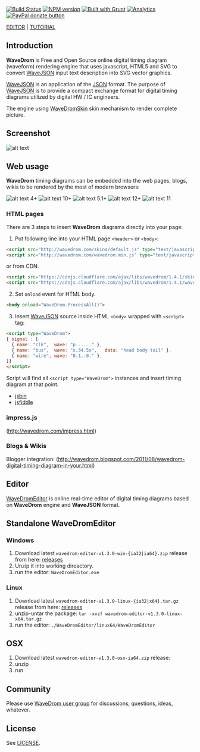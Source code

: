 [![Build Status](https://travis-ci.org/drom/wavedrom.svg?branch=master)](https://travis-ci.org/drom/wavedrom)
[![NPM version](https://img.shields.io/npm/v/wavedrom.svg)](https://www.npmjs.org/package/wavedrom)
[![Built with Grunt](https://cdn.gruntjs.com/builtwith.png)](http://gruntjs.com/)
[![Analytics](https://ga-beacon.appspot.com/UA-21660728-4/wavedrom/readme)](http://wavedrom.com)
<span class="badge-paypal"><a href="https://www.paypal.com/cgi-bin/webscr?cmd=_donations&business=J6WR5E7TJGSY2&lc=US&item_name=WaveDrom&item_number=github&currency_code=USD&bn=PP%2dDonationsBF%3abtn_donate_SM%2egif%3aNonHosted" title="Donate to this project using Paypal"><img src="https://img.shields.io/badge/paypal-donate-yellow.svg" alt="PayPal donate button" /></a></span>

[EDITOR](http://wavedrom.com/editor.html) | [TUTORIAL](http://wavedrom.com/tutorial.html)

## Introduction

**WaveDrom** is Free and Open Source online digital timing diagram (waveform) rendering engine that uses javascript, HTML5 and SVG to convert [WaveJSON](https://github.com/drom/wavedrom/wiki/WaveJSON) input text description into SVG vector graphics.

[WaveJSON](https://github.com/drom/wavedrom/wiki/WaveJSON) is an application of the [JSON](http://json.org/) format. The purpose of [WaveJSON](https://github.com/drom/wavedrom/wiki/WaveJSON) is to provide a compact exchange format for digital timing diagrams utilized by digital HW / IC engineers.

The engine using [WaveDromSkin](unpacked/README.md) skin mechanism to render complete picture.

## Screenshot

![alt text](http://wavedrom.com/images/screenshot.png "screenshot")

## Web usage

**WaveDrom** timing diagrams can be embedded into the web pages, blogs, wikis to be rendered by the most of modern browsers:

![alt text](http://wavedrom.com/images/firefox_22.gif "firefox") 4+
![alt text](http://wavedrom.com/images/chrome_22.gif "chrome") 10+
![alt text](http://wavedrom.com/images/safari_22.gif "safari") 5.1+
![alt text](http://wavedrom.com/images/opera_22.gif "opera") 12+
![alt text](http://wavedrom.com/images/ie_22.gif "ie") 11

### HTML pages

There are 3 steps to insert **WaveDrom** diagrams directly into your page:

1) Put following line into your HTML page ```<header>``` or ```<body>```:

```html
<script src="http://wavedrom.com/skins/default.js" type="text/javascript"></script>
<script src="http://wavedrom.com/wavedrom.min.js" type="text/javascript"></script>
```
or from CDN:

```html
<script src="https://cdnjs.cloudflare.com/ajax/libs/wavedrom/1.4.1/skins/default.js" type="text/javascript"></script>
<script src="https://cdnjs.cloudflare.com/ajax/libs/wavedrom/1.4.1/wavedrom.min.js" type="text/javascript"></script>
```

2) Set ``onload`` event for HTML body.

```html
<body onload="WaveDrom.ProcessAll()">
```

3) Insert [WaveJSON](https://github.com/drom/wavedrom/wiki/WaveJSON) source inside HTML ``<body>`` wrapped with ``<script>`` tag:

```html
<script type="WaveDrom">
{ signal : [
  { name: "clk",  wave: "p......" },
  { name: "bus",  wave: "x.34.5x",   data: "head body tail" },
  { name: "wire", wave: "0.1..0." },
]}
</script>
```

Script will find all ``<script type="WaveDrom">`` instances and insert timing diagram at that point.


 * [jsbin](http://jsbin.com/uderuw/17)
 * [jsfiddle](http://jsfiddle.net/H7nBn/25)


### impress.js

(http://wavedrom.com/impress.html)


### Blogs & Wikis

Blogger integration: (http://wavedrom.blogspot.com/2011/08/wavedrom-digital-timing-diagram-in-your.html)

## Editor

[WaveDromEditor](http://wavedrom.com/editor.html)
is online real-time editor of digital timing diagrams based on **WaveDrom** engine and **WaveJSON** format.

## Standalone WaveDromEditor

### Windows
1. Download latest `wavedrom-editor-v1.3.0-win-{ia32|ia64}.zip` release from here: [releases](https://github.com/wavedrom/wavedrom.github.io/releases)
2. Unzip it into working direactory.
3. run the editor: `WaveDromEditor.exe`

### Linux
1. Download latest `wavedrom-editor-v1.3.0-linux-{ia32|x64}.tar.gz` release from here: [releases](https://github.com/wavedrom/wavedrom.github.io/releases)
2. unzip-untar the package: `tar -xvzf wavedrom-editor-v1.3.0-linux-x64.tar.gz`
3. run the editor: `./WaveDromEditor/linux64/WaveDromEditor`

## OSX
1. Download latest `wavedrom-editor-v1.3.0-osx-ia64.zip` release:
2. unzip
3. run

## Community

Please use [WaveDrom user group](http://groups.google.com/group/wavedrom) for discussions, questions, ideas, whatever.

## License

See [LICENSE](https://github.com/drom/wavedrom/blob/master/LICENSE).
